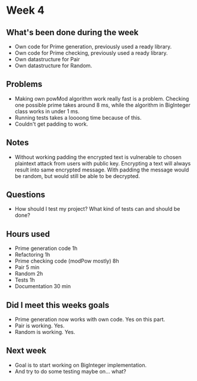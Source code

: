 # Week 4

## What's been done during the week

- Own code for Prime generation, previously used a ready library.
- Own code for Prime checking, previously used a ready library.
- Own datastructure for Pair
- Own datastructure for Random.

## Problems

- Making own powMod algorithm work really fast is a problem. Checking one possible prime takes around 8 ms, while the algorithm in BigInteger class works in under 1 ms.
- Running tests takes a loooong time because of this.
- Couldn't get padding to work.

## Notes

- Without working padding the encrypted text is vulnerable to chosen plaintext attack from users with public key. Encrypting a text will always result into same encrypted message. With padding the message would be random, but would still be able to be decrypted.

## Questions

- How should I test my project? What kind of tests can and should be done?

## Hours used

- Prime generation code 1h
- Refactoring 1h
- Prime checking code (modPow mostly) 8h
- Pair 5 min
- Random 2h
- Tests 1h
- Documentation 30 min

## Did I meet this weeks goals

- Prime generation now works with own code. Yes on this part.
- Pair is working. Yes.
- Random is working. Yes.

## Next week

- Goal is to start working on BigInteger implementation.
- And try to do some testing maybe on... what?
